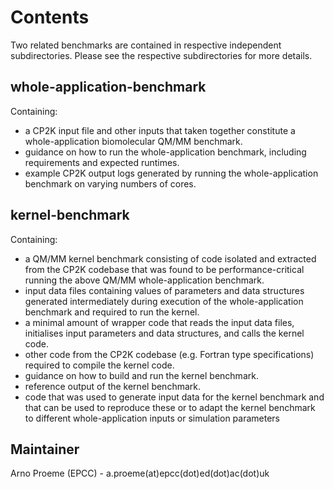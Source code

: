 # Contents

Two related benchmarks are contained in respective independent subdirectories. Please see the respective subdirectories for more details. 

## whole-application-benchmark
Containing:
* a CP2K input file and other inputs that taken together constitute a whole-application biomolecular QM/MM benchmark.
* guidance on how to run the whole-application benchmark, including requirements and expected runtimes.
* example CP2K output logs generated by running the whole-application benchmark on varying numbers of cores.

## kernel-benchmark
Containing: 
* a QM/MM kernel benchmark consisting of code isolated and extracted from the CP2K codebase that was found to be performance-critical running the above QM/MM whole-application benchmark.
* input data files containing values of parameters and data structures generated intermediately during execution of the whole-application benchmark and required to run the kernel.
* a minimal amount of wrapper code that reads the input data files, initialises input parameters and data structures, and calls the kernel code.
* other code from the CP2K codebase (e.g. Fortran type specifications) required to compile the kernel code.
* guidance on how to build and run the kernel benchmark.
* reference output of the kernel benchmark.
* code that was used to generate input data for the kernel benchmark and that can be used to reproduce these or to adapt the kernel benchmark to different whole-application inputs or simulation parameters

## Maintainer

Arno Proeme (EPCC) - a.proeme(at)epcc(dot)ed(dot)ac(dot)uk

